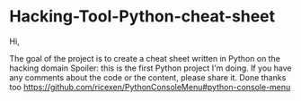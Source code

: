 # Hacking-Tool-Python-cheat-sheet
 Hi, 

 The goal of the project is to create a cheat sheet written in Python on the hacking domain
 Spoiler: this is the first Python project I'm doing.
 If you have any comments about the code or the content, please share it.
 Done thanks too https://github.com/ricexen/PythonConsoleMenu#python-console-menu
